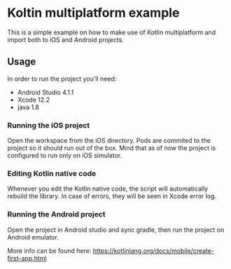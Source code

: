# Koltin multiplatform example
This is a simple example on how to make use of Kotlin multiplatform and import both to iOS and Android projects.

## Usage
In order to run the project you'll need:
- Android Studio 4.1.1
- Xcode 12.2
- java 1.8

### Running the iOS project
Open the workspace from the iOS directory. Pods are commited to the project so it should run out of the box. Mind that as of now the project is configured to run only on iOS simulator.

### Editing Kotlin native code
Whenever you edit the Kotlin native code, the script will automatically rebuild the library. In case of errors, they will be seen in Xcode error log. 

### Running the Android project
Open the project in Android studio and sync gradle, then run the project on Android emulator. 

More info can be found here:
https://kotlinlang.org/docs/mobile/create-first-app.html